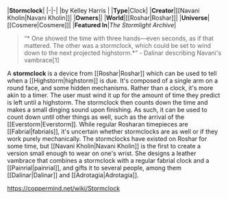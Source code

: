 |**Stormclock**|
|-|-|
|by  Kelley Harris |
|**Type**|Clock|
|**Creator**|[[Navani Kholin\|Navani Kholin]]|
|**Owners**||
|**World**|[[Roshar\|Roshar]]|
|**Universe**|[[Cosmere\|Cosmere]]|
|**Featured In**|*The Stormlight Archive*|

>“* One showed the time with three hands—even seconds, as if that mattered. The other was a stormclock, which could be set to wind down to the next projected highstorm.*”
\- Dalinar describing Navani's vambrace[1]


A **stormclock** is a device from [[Roshar\|Roshar]] which can be used to tell when a [[Highstorm\|highstorm]] is due. It's composed of a single arm on a round face, and some hidden mechanisms.
Rather than a clock, it's more akin to a timer. The user must wind it up for the amount of time they predict is left until a highstorm. The stormclock then counts down the time and makes a small dinging sound upon finishing. As such, it can be used to count down until other things as well, such as the arrival of the [[Everstorm\|Everstorm]].
While regular Rosharan timepieces are [[Fabrial\|fabrials]], it's uncertain whether stormclocks are as well or if they work purely mechanically.
The stormclocks have existed on Roshar for some time, but [[Navani Kholin\|Navani Kholin]] is the first to create a version small enough to wear on one's wrist. She designs a leather vambrace that combines a stormclock with a regular fabrial clock and a [[Painrial\|painrial]], and gifts it to several people, among them [[Dalinar\|Dalinar]] and [[Adrotagia\|Adrotagia]].



https://coppermind.net/wiki/Stormclock